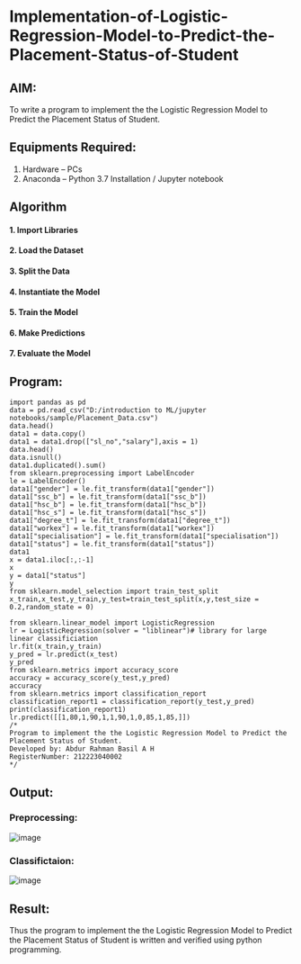 # Implementation-of-Logistic-Regression-Model-to-Predict-the-Placement-Status-of-Student

## AIM:
To write a program to implement the the Logistic Regression Model to Predict the Placement Status of Student.

## Equipments Required:
1. Hardware – PCs
2. Anaconda – Python 3.7 Installation / Jupyter notebook

## Algorithm
#### 1. Import Libraries
#### 2. Load the Dataset
#### 3. Split the Data
#### 4. Instantiate the Model
#### 5. Train the Model
#### 6. Make Predictions
#### 7. Evaluate the Model

## Program:
```
import pandas as pd
data = pd.read_csv("D:/introduction to ML/jupyter notebooks/sample/Placement_Data.csv")
data.head()
data1 = data.copy()
data1 = data1.drop(["sl_no","salary"],axis = 1)
data.head()
data.isnull()
data1.duplicated().sum()
from sklearn.preprocessing import LabelEncoder
le = LabelEncoder()
data1["gender"] = le.fit_transform(data1["gender"])
data1["ssc_b"] = le.fit_transform(data1["ssc_b"])
data1["hsc_b"] = le.fit_transform(data1["hsc_b"])
data1["hsc_s"] = le.fit_transform(data1["hsc_s"])
data1["degree_t"] = le.fit_transform(data1["degree_t"])
data1["workex"] = le.fit_transform(data1["workex"])
data1["specialisation"] = le.fit_transform(data1["specialisation"])
data1["status"] = le.fit_transform(data1["status"])
data1
x = data1.iloc[:,:-1]
x
y = data1["status"]
y
from sklearn.model_selection import train_test_split
x_train,x_test,y_train,y_test=train_test_split(x,y,test_size = 0.2,random_state = 0)

from sklearn.linear_model import LogisticRegression
lr = LogisticRegression(solver = "liblinear")# library for large linear classificiation
lr.fit(x_train,y_train)
y_pred = lr.predict(x_test)
y_pred
from sklearn.metrics import accuracy_score
accuracy = accuracy_score(y_test,y_pred)
accuracy
from sklearn.metrics import classification_report
classification_report1 = classification_report(y_test,y_pred)
print(classification_report1)
lr.predict([[1,80,1,90,1,1,90,1,0,85,1,85,]])
/*
Program to implement the the Logistic Regression Model to Predict the Placement Status of Student.
Developed by: Abdur Rahman Basil A H
RegisterNumber: 212223040002
*/
```

## Output:
### Preprocessing:
![image](https://github.com/arbasil05/Implementation-of-Logistic-Regression-Model-to-Predict-the-Placement-Status-of-Student/assets/144218037/05c1df2e-f3f4-4b47-aba5-1c37bd368831)
### Classifictaion: 
![image](https://github.com/arbasil05/Implementation-of-Logistic-Regression-Model-to-Predict-the-Placement-Status-of-Student/assets/144218037/30780441-5caa-496d-8868-2e4f30040078)


## Result:
Thus the program to implement the the Logistic Regression Model to Predict the Placement Status of Student is written and verified using python programming.
